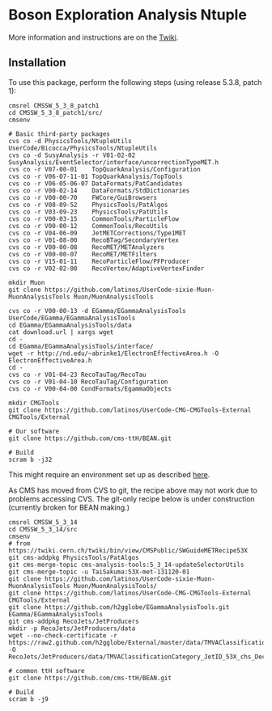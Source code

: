 # Boson Exploration Analysis Ntuple

More information and instructions are on the [Twiki](https://twiki.cern.ch/twiki/bin/viewauth/CMS/TTbarHiggs).

## Installation

To use this package, perform the following steps (using release 5.3.8, patch 1):

    cmsrel CMSSW_5_3_8_patch1
    cd CMSSW_5_3_8_patch1/src/
    cmsenv

    # Basic third-party packages
    cvs co -d PhysicsTools/NtupleUtils UserCode/Bicocca/PhysicsTools/NtupleUtils
    cvs co -d SusyAnalysis -r V01-02-02 SusyAnalysis/EventSelector/interface/uncorrectionTypeMET.h
    cvs co -r V07-00-01    TopQuarkAnalysis/Configuration
    cvs co -r V06-07-11-01 TopQuarkAnalysis/TopTools
    cvs co -r V06-05-06-07 DataFormats/PatCandidates
    cvs co -r V00-02-14    DataFormats/StdDictionaries
    cvs co -r V00-00-70    FWCore/GuiBrowsers
    cvs co -r V08-09-52    PhysicsTools/PatAlgos
    cvs co -r V03-09-23    PhysicsTools/PatUtils
    cvs co -r V00-03-15    CommonTools/ParticleFlow
    cvs co -r V00-00-12    CommonTools/RecoUtils
    cvs co -r V04-06-09    JetMETCorrections/Type1MET
    cvs co -r V01-08-00    RecoBTag/SecondaryVertex
    cvs co -r V00-00-08    RecoMET/METAnalyzers
    cvs co -r V00-00-07    RecoMET/METFilters
    cvs co -r V15-01-11    RecoParticleFlow/PFProducer
    cvs co -r V02-02-00    RecoVertex/AdaptiveVertexFinder

    mkdir Muon
    git clone https://github.com/latinos/UserCode-sixie-Muon-MuonAnalysisTools Muon/MuonAnalysisTools

    cvs co -r V00-00-13 -d EGamma/EGammaAnalysisTools UserCode/EGamma/EGammaAnalysisTools
    cd EGamma/EGammaAnalysisTools/data
    cat download.url | xargs wget
    cd -
    cd EGamma/EGammaAnalysisTools/interface/
    wget -r http://nd.edu/~abrinke1/ElectronEffectiveArea.h -O ElectronEffectiveArea.h
    cd -
    cvs co -r V01-04-23 RecoTauTag/RecoTau
    cvs co -r V01-04-10 RecoTauTag/Configuration
    cvs co -r V00-04-00 CondFormats/EgammaObjects

    mkdir CMGTools
    git clone https://github.com/latinos/UserCode-CMG-CMGTools-External CMGTools/External

    # Our software
    git clone https://github.com/cms-ttH/BEAN.git

    # Build
    scram b -j32

This might require an environment set up as described [here](http://wiki.crc.nd.edu/wiki/index.php/NDCMS_SettingUpEnvironment).

As CMS has moved from CVS to git, the recipe above may not work due to problems accessing CVS. The git-only recipe below is under
construction (currently broken for BEAN making.)

	cmsrel CMSSW_5_3_14
	cd CMSSW_5_3_14/src
	cmsenv
	# from https://twiki.cern.ch/twiki/bin/view/CMSPublic/SWGuideMETRecipe53X
	git cms-addpkg PhysicsTools/PatAlgos
	git cms-merge-topic cms-analysis-tools:5_3_14-updateSelectorUtils
	git cms-merge-topic -u TaiSakuma:53X-met-131120-01
	git clone https://github.com/latinos/UserCode-sixie-Muon-MuonAnalysisTools Muon/MuonAnalysisTools/
	git clone https://github.com/latinos/UserCode-CMG-CMGTools-External CMGTools/External
	git clone https://github.com/h2gglobe/EGammaAnalysisTools.git EGamma/EGammaAnalysisTools
	git cms-addpkg RecoJets/JetProducers
	mkdir -p RecoJets/JetProducers/data
	wget --no-check-certificate -r https://raw2.github.com/h2gglobe/External/master/data/TMVAClassificationCategory_JetID_53X_chs_Dec2012.weights.xml -O RecoJets/JetProducers/data/TMVAClassificationCategory_JetID_53X_chs_Dec2012.weights.xml

	# common ttH software
	git clone https://github.com/cms-ttH/BEAN.git

	# Build
	scram b -j9
